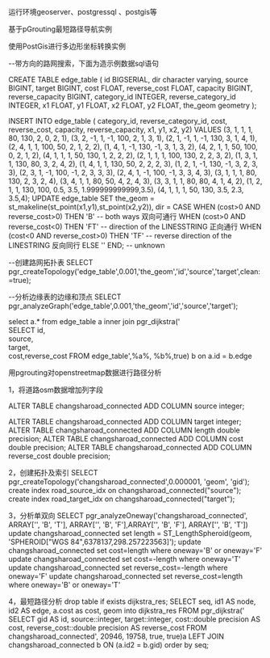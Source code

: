 ﻿运行环境geoserver、postgressql 、postgis等

基于pGrouting最短路径导航实例

使用PostGis进行多边形坐标转换实例



--带方向的路网搜索，下面为造示例数据sql语句

CREATE TABLE edge_table (
id BIGSERIAL,
dir character varying,
source BIGINT,
target BIGINT,
cost FLOAT,
reverse_cost FLOAT,
capacity BIGINT,
reverse_capacity BIGINT,
category_id INTEGER,
reverse_category_id INTEGER,
x1 FLOAT,
y1 FLOAT,
x2 FLOAT,
y2 FLOAT,
the_geom geometry
);

INSERT INTO edge_table (
category_id, reverse_category_id,
cost, reverse_cost,
capacity, reverse_capacity,
x1, y1,
x2, y2) VALUES
(3, 1, 1, 1, 80, 130, 2, 0, 2, 1),
(3, 2, -1, 1, -1, 100, 2, 1, 3, 1),
(2, 1, -1, 1, -1, 130, 3, 1, 4, 1),
(2, 4, 1, 1, 100, 50, 2, 1, 2, 2),
(1, 4, 1, -1, 130, -1, 3, 1, 3, 2),
(4, 2, 1, 1, 50, 100, 0, 2, 1, 2),
(4, 1, 1, 1, 50, 130, 1, 2, 2, 2),
(2, 1, 1, 1, 100, 130, 2, 2, 3, 2),
(1, 3, 1, 1, 130, 80, 3, 2, 4, 2),
(1, 4, 1, 1, 130, 50, 2, 2, 2, 3),
(1, 2, 1, -1, 130, -1, 3, 2, 3, 3),
(2, 3, 1, -1, 100, -1, 2, 3, 3, 3),
(2, 4, 1, -1, 100, -1, 3, 3, 4, 3),
(3, 1, 1, 1, 80, 130, 2, 3, 2, 4),
(3, 4, 1, 1, 80, 50, 4, 2, 4, 3),
(3, 3, 1, 1, 80, 80, 4, 1, 4, 2),
(1, 2, 1, 1, 130, 100, 0.5, 3.5, 1.999999999999,3.5),
(4, 1, 1, 1, 50, 130, 3.5, 2.3, 3.5,4);
UPDATE edge_table SET the_geom = st_makeline(st_point(x1,y1),st_point(x2,y2)),
dir = CASE WHEN (cost>0 AND reverse_cost>0) THEN 'B' -- both ways 双向可通行 
WHEN (cost>0 AND reverse_cost<0) THEN 'FT' -- direction of the LINESSTRING 正向通行
WHEN (cost<0 AND reverse_cost>0) THEN 'TF' -- reverse direction of the LINESTRING 反向同行
ELSE '' END; -- unknown

--创建路网拓扑表
SELECT pgr_createTopology('edge_table',0.001,'the_geom','id','source','target',clean:=true);

--分析边缘表的边缘和顶点
SELECT pgr_analyzeGraph('edge_table',0.001,'the_geom','id','source','target');





select a.* 
from edge_table a
inner join   pgr_dijkstra('  
SELECT id,                      
source,                         
target,                        
cost,reverse_cost
FROM edge_table',%a%, %b%,true) b
on a.id = b.edge



用pgrouting对openstreetmap数据进行路径分析

1，将道路osm数据增加列字段

ALTER TABLE changsharoad_connected ADD COLUMN source integer;

ALTER TABLE changsharoad_connected ADD COLUMN target integer;
ALTER TABLE changsharoad_connected ADD COLUMN length double precision;
ALTER TABLE changsharoad_connected ADD COLUMN cost double precision;
ALTER TABLE changsharoad_connected ADD COLUMN reverse_cost double precision;

2，创建拓扑及索引
SELECT pgr_createTopology('changsharoad_connected',0.000001, 'geom', 'gid');
create index road_source_idx on changsharoad_connected("source");
create index road_target_idx on changsharoad_connected("target");

3，分析单双向
SELECT pgr_analyzeOneway('changsharoad_connected', ARRAY['', 'B', 'T'], ARRAY['', 'B', 'F'],ARRAY['', 'B', 'F'], ARRAY['', 'B', 'T'])
update changsharoad_connected set length = ST_LengthSpheroid(geom, 'SPHEROID["WGS 84",6378137,298.257223563]');
update changsharoad_connected set cost=length where oneway='B' or oneway='F'
update changsharoad_connected set cost=-length where oneway='T'
update changsharoad_connected set reverse_cost=-length where oneway='F'
update changsharoad_connected set reverse_cost=length where oneway='B' or oneway='T'

4，最短路径分析
drop table if exists dijkstra_res;
SELECT seq, id1 AS node, id2 AS edge, a.cost as cost, geom into dijkstra_res FROM pgr_dijkstra('     
    SELECT gid AS id,
        source::integer,
        target::integer,
        cost::double precision AS cost,
        reverse_cost::double precision AS reverse_cost
    FROM changsharoad_connected', 20946, 19758, true, true)a 
LEFT JOIN changsharoad_connected b 
ON (a.id2 = b.gid) order by seq;